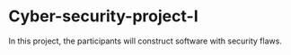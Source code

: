 # Cyber-security-project-I
In this project, the participants will construct software with security flaws.
